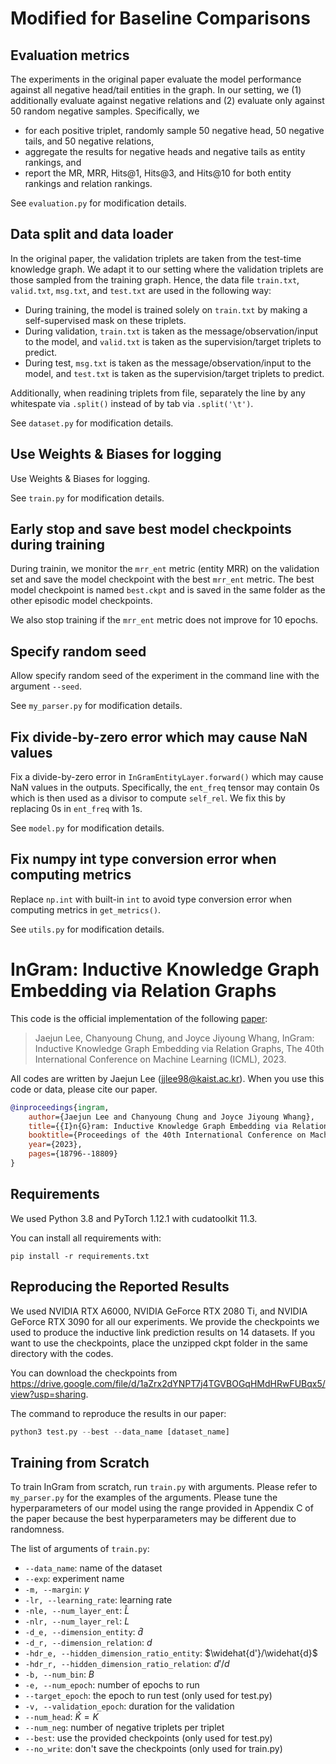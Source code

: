 # Modified for Baseline Comparisons

## Evaluation metrics

The experiments in the original paper evaluate the model performance against all negative head/tail entities in the graph. In our setting, we (1) additionally evaluate against negative relations and (2) evaluate only against 50 random negative samples. Specifically, we

- for each positive triplet, randomly sample 50 negative head, 50 negative tails, and 50 negative relations,
- aggregate the results for negative heads and negative tails as entity rankings, and
- report the MR, MRR, Hits@1, Hits@3, and Hits@10 for both entity rankings and relation rankings.

See `evaluation.py` for modification details.

## Data split and data loader

In the original paper, the validation triplets are taken from the test-time knowledge graph. We adapt it to our setting where the validation triplets are those sampled from the training graph. Hence, the data file `train.txt`, `valid.txt`, `msg.txt`, and `test.txt` are used in the following way:

- During training, the model is trained solely on `train.txt` by making a self-supervised mask on these triplets.
- During validation, `train.txt` is taken as the message/observation/input to the model, and `valid.txt` is taken as the supervision/target triplets to predict.
- During test, `msg.txt` is taken as the message/observation/input to the model, and `test.txt` is taken as the supervision/target triplets to predict.

Additionally, when readining triplets from file, separately the line by any whitespate via `.split()` instead of by tab via `.split('\t')`.

See `dataset.py` for modification details.

## Use Weights & Biases for logging

Use Weights & Biases for logging.

See `train.py` for modification details.

## Early stop and save best model checkpoints during training

During trainin, we monitor the `mrr_ent` metric (entity MRR) on the validation set and save the model checkpoint with the best `mrr_ent` metric. The best model checkpoint is named `best.ckpt` and is saved in the same folder as the other episodic model checkpoints.

We also stop training if the `mrr_ent` metric does not improve for 10 epochs.

## Specify random seed

Allow specify random seed of the experiment in the command line with the argument `--seed`. 

See `my_parser.py` for modification details.

## Fix divide-by-zero error which may cause NaN values

Fix a divide-by-zero error in `InGramEntityLayer.forward()` which may cause NaN values in the outputs. Specifically, the `ent_freq` tensor may contain 0s which is then used as a divisor to compute `self_rel`. We fix this by replacing 0s in `ent_freq` with 1s.

See `model.py` for modification details.

## Fix numpy int type conversion error when computing metrics

Replace `np.int` with built-in `int` to avoid type conversion error when computing metrics in `get_metrics()`.

See `utils.py` for modification details.

# InGram: Inductive Knowledge Graph Embedding via Relation Graphs
This code is the official implementation of the following [paper](https://proceedings.mlr.press/v202/lee23c.html):

> Jaejun Lee, Chanyoung Chung, and Joyce Jiyoung Whang, InGram: Inductive Knowledge Graph Embedding via Relation Graphs, The 40th International Conference on Machine Learning (ICML), 2023.

All codes are written by Jaejun Lee (jjlee98@kaist.ac.kr). When you use this code or data, please cite our paper.

```bibtex
@inproceedings{ingram,
	author={Jaejun Lee and Chanyoung Chung and Joyce Jiyoung Whang},
	title={{I}n{G}ram: Inductive Knowledge Graph Embedding via Relation Graphs},
	booktitle={Proceedings of the 40th International Conference on Machine Learning},
	year={2023},
	pages={18796--18809}
}
```

## Requirements

We used Python 3.8 and PyTorch 1.12.1 with cudatoolkit 11.3.

You can install all requirements with:

```shell
pip install -r requirements.txt
```

## Reproducing the Reported Results

We used NVIDIA RTX A6000, NVIDIA GeForce RTX 2080 Ti, and NVIDIA GeForce RTX 3090 for all our experiments. We provide the checkpoints we used to produce the inductive link prediction results on 14 datasets. If you want to use the checkpoints, place the unzipped ckpt folder in the same directory with the codes.

You can download the checkpoints from https://drive.google.com/file/d/1aZrx2dYNPT7j4TGVBOGqHMdHRwFUBqx5/view?usp=sharing.

The command to reproduce the results in our paper:

```python
python3 test.py --best --data_name [dataset_name]
```

## Training from Scratch

To train InGram from scratch, run `train.py` with arguments. Please refer to `my_parser.py` for the examples of the arguments. Please tune the hyperparameters of our model using the range provided in Appendix C of the paper because the best hyperparameters may be different due to randomness.

The list of arguments of `train.py`:
- `--data_name`: name of the dataset
- `--exp`: experiment name
- `-m, --margin`: $\gamma$
- `-lr, --learning_rate`: learning rate
- `-nle, --num_layer_ent`: $\widehat{L}$
- `-nlr, --num_layer_rel`: $L$
- `-d_e, --dimension_entity`: $\widehat{d}$
- `-d_r, --dimension_relation`: $d$
- `-hdr_e, --hidden_dimension_ratio_entity`: $\widehat{d'}/\widehat{d}$
- `-hdr_r, --hidden_dimension_ratio_relation`: $d'/d$
- `-b, --num_bin`: $B$
- `-e, --num_epoch`: number of epochs to run
- `--target_epoch`: the epoch to run test (only used for test.py)
- `-v, --validation_epoch`: duration for the validation
- `--num_head`: $\widehat{K}=K$
- `--num_neg`: number of negative triplets per triplet
- `--best`: use the provided checkpoints (only used for test.py)
- `--no_write`: don't save the checkpoints (only used for train.py)
